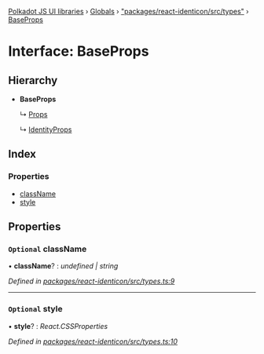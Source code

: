 [Polkadot JS UI libraries](../README.md) › [Globals](../globals.md) › ["packages/react-identicon/src/types"](../modules/_packages_react_identicon_src_types_.md) › [BaseProps](_packages_react_identicon_src_types_.baseprops.md)

# Interface: BaseProps

## Hierarchy

* **BaseProps**

  ↳ [Props](_packages_react_identicon_src_types_.props.md)

  ↳ [IdentityProps](_packages_react_identicon_src_types_.identityprops.md)

## Index

### Properties

* [className](_packages_react_identicon_src_types_.baseprops.md#optional-classname)
* [style](_packages_react_identicon_src_types_.baseprops.md#optional-style)

## Properties

### `Optional` className

• **className**? : *undefined | string*

*Defined in [packages/react-identicon/src/types.ts:9](https://github.com/polkadot-js/ui/blob/ccfa7307/packages/react-identicon/src/types.ts#L9)*

___

### `Optional` style

• **style**? : *React.CSSProperties*

*Defined in [packages/react-identicon/src/types.ts:10](https://github.com/polkadot-js/ui/blob/ccfa7307/packages/react-identicon/src/types.ts#L10)*
